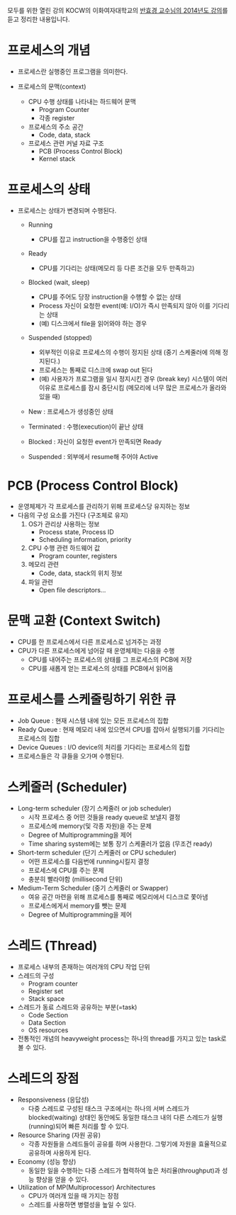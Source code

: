모두를 위한 열린 강의 KOCW의 이화여자대학교의 [반효경 교수님의 2014년도 강의](http://www.kocw.net/home/search/kemView.do?kemId=1046323)를 듣고 정리한 내용입니다.

# 프로세스의 개념

- 프로세스란 실행중인 프로그램을 의미한다.

- 프로세스의 문맥(context)
  - CPU 수행 상태를 나타내는 하드웨어 문맥
    - Program Counter
    - 각종 register
  - 프로세스의 주소 공간
    - Code, data, stack
  - 프로세스 관련 커널 자료 구조
    - PCB (Process Control Block)
    - Kernel stack

# 프로세스의 상태

- 프로세스는 상태가 변경되며 수행된다.

  - Running
    - CPU를 잡고 instruction을 수행중인 상태
  - Ready
    - CPU를 기다리는 상태(메모리 등 다른 조건을 모두 만족하고)
  - Blocked (wait, sleep)
    - CPU를 주어도 당장 instruction을 수행할 수 없는 상태
    - Process 자신이 요청한 event(예: I/O)가 즉시 만족되지 않아 이를 기다리는 상태
    - (예) 디스크에서 file을 읽어와야 하는 경우
  - Suspended (stopped)

    - 외부적인 이유로 프로세스의 수행이 정지된 상태 (중기 스케줄러에 의해 정지된다.)
    - 프로세스는 통째로 디스크에 swap out 된다
    - (예) 사용자가 프로그램을 일시 정지시킨 경우 (break key) 시스템이 여러 이유로 프로세스를 잠시 중단시킴 (메모리에 너무 많은 프로세스가 올라와 있을 때)

  - New : 프로세스가 생성중인 상태
  - Terminated : 수행(execution)이 끝난 상태

  - Blocked : 자신이 요청한 event가 만족되면 Ready
  - Suspended : 외부에서 resume해 주어야 Active

# PCB (Process Control Block)

- 운영체제가 각 프로세스를 관리하기 위해 프로세스당 유지하는 정보
- 다음의 구성 요소를 가진다 (구조체로 유지)
  1. OS가 관리상 사용하는 정보
     - Process state, Process ID
     - Scheduling information, priority
  2. CPU 수행 관련 하드웨어 값
     - Program counter, registers
  3. 메모리 관련
     - Code, data, stack의 위치 정보
  4. 파일 관련
     - Open file descriptors…

# 문맥 교환 (Context Switch)

- CPU를 한 프로세스에서 다른 프로세스로 넘겨주는 과정
- CPU가 다른 프로세스에게 넘어갈 때 운영체제는 다음을 수행
  - CPU를 내어주는 프로세스의 상태를 그 프로세스의 PCB에 저장
  - CPU를 새롭게 얻는 프로세스의 상태를 PCB에서 읽어옴

# 프로세스를 스케줄링하기 위한 큐

- Job Queue : 현재 시스템 내에 있는 모든 프로세스의 집합
- Ready Queue : 현재 메모리 내에 있으면서 CPU를 잡아서 실행되기를 기다리는 프로세스의 집합
- Device Queues : I/O device의 처리를 기다리는 프로세스의 집합
- 프로세스들은 각 큐들을 오가며 수행된다.

# 스케줄러 (Scheduler)

- Long-term scheduler (장기 스케줄러 or job scheduler)
  - 시작 프로세스 중 어떤 것들을 ready queue로 보낼지 결정
  - 프로세스에 memory(및 각종 자원)을 주는 문제
  - Degree of Multiprogramming을 제어
  - Time sharing system에는 보통 장기 스케줄러가 없음 (무조건 ready)
- Short-term scheduler (단기 스케줄러 or CPU scheduler)
  - 어떤 프로세스를 다음번에 running시킬지 결정
  - 프로세스에 CPU를 주는 문제
  - 충분히 빨라야함 (millisecond 단위)
- Medium-Term Scheduler (중기 스케줄러 or Swapper)
  - 여유 공간 마련을 위해 프로세스를 통째로 메모리에서 디스크로 쫓아냄
  - 프로세스에게서 memory를 뺏는 문제
  - Degree of Multiprogramming을 제어

# 스레드 (Thread)

- 프로세스 내부의 존재하는 여러개의 CPU 작업 단위
- 스레드의 구성
  - Program counter
  - Register set
  - Stack space
- 스레드가 동료 스레드와 공유하는 부분(=task)
  - Code Section
  - Data Section
  - OS resources
- 전통적인 개념의 heavyweight process는 하나의 thread를 가지고 있는 task로 볼 수 있다.

# 스레드의 장점

- Responsiveness (응답성)
  - 다중 스레드로 구성된 태스크 구조에서는 하나의 서버 스레드가 blocked(waiting) 상태인 동안에도 동일한 태스크 내의 다른 스레드가 실행(running)되어 빠른 처리를 할 수 있다.
- Resource Sharing (자원 공유)
  - 각종 자원들을 스레드들이 공유를 하며 사용한다. 그렇기에 자원을 효율적으로 공유하며 사용하게 된다.
- Economy (성능 향상)
  - 동일한 일을 수행하는 다중 스레드가 협력하여 높은 처리율(throughput)과 성능 향상을 얻을 수 있다.
- Utilization of MP(Multiprocessor) Architectures
  - CPU가 여러개 있을 때 가지는 장점
  - 스레드를 사용하면 병렬성을 높일 수 있다.
